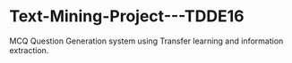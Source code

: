 # Text-Mining-Project---TDDE16
MCQ Question Generation system using Transfer learning and information extraction.
